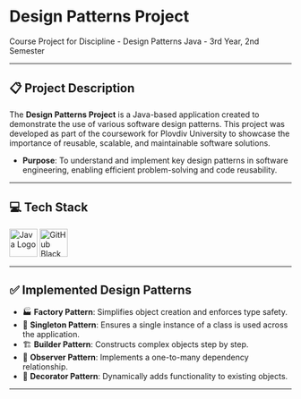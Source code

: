 #  **Design Patterns Project**
Course Project for Discipline - Design Patterns Java - 3rd Year, 2nd Semester

---

## 📋 **Project Description**

The **Design Patterns Project** is a Java-based application created to demonstrate the use of various software design patterns. This project was developed as part of the coursework for Plovdiv University to showcase the importance of reusable, scalable, and maintainable software solutions.

- **Purpose**: To understand and implement key design patterns in software engineering, enabling efficient problem-solving and code reusability.

---

## 💻 **Tech Stack**

<p align="left">
  <img src="https://cdn.jsdelivr.net/gh/devicons/devicon/icons/java/java-original.svg" alt="Java Logo" width="50"/>
  <img src="https://cdn.jsdelivr.net/gh/devicons/devicon/icons/github/github-original.svg" alt="GitHub Black Logo" width="50"/>
</p>

---

## ✅ **Implemented Design Patterns**

- 🏭 **Factory Pattern**: Simplifies object creation and enforces type safety.  
- 👤 **Singleton Pattern**: Ensures a single instance of a class is used across the application.  
- 🏗️ **Builder Pattern**: Constructs complex objects step by step.  
- 📡 **Observer Pattern**: Implements a one-to-many dependency relationship.  
- 🎨 **Decorator Pattern**: Dynamically adds functionality to existing objects.  

---
